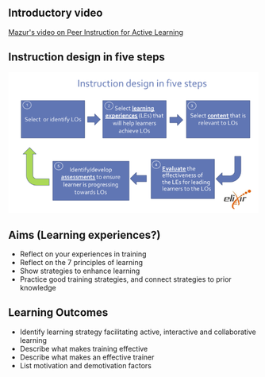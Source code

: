 ## Introductory video

[Mazur's video on Peer Instruction for Active Learning](https://www.youtube.com/watch?v=Z9orbxoRofI)

## Instruction design in five steps

![](../fig/Instruction_design_in_five_steps.png)

## Aims (Learning experiences?)
- Reflect on your experiences in training
- Reflect on the 7 principles of learning
- Show strategies to enhance learning
- Practice good training strategies, and connect strategies to prior knowledge



## Learning Outcomes
- Identify learning strategy facilitating active, interactive and collaborative learning
- Describe what makes training effective
- Describe what makes an effective trainer
- List motivation and demotivation factors

